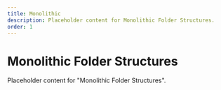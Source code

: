 ```yaml
---
title: Monolithic
description: Placeholder content for Monolithic Folder Structures.
order: 1
---
```


# Monolithic Folder Structures

Placeholder content for "Monolithic Folder Structures".
